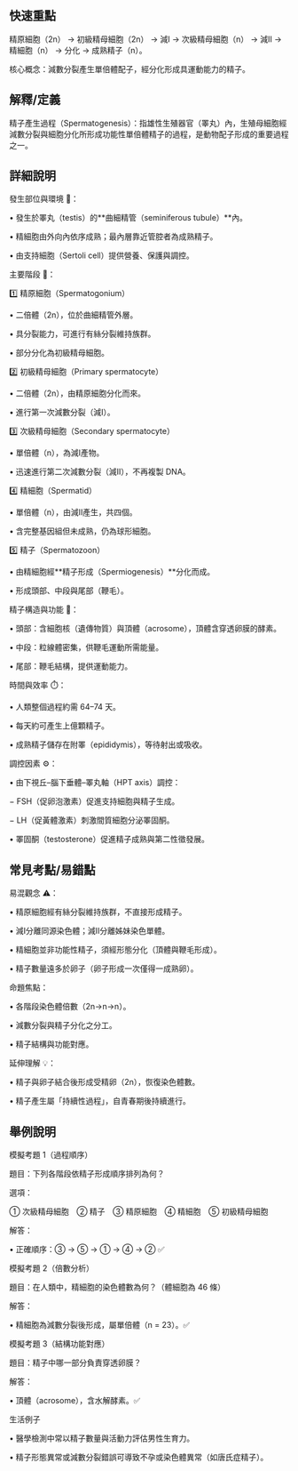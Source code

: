 ## 快速重點

精原細胞（2n） → 初級精母細胞（2n） → 減Ⅰ → 次級精母細胞（n） → 減Ⅱ → 精細胞（n） → 分化 → 成熟精子（n）。

核心概念：減數分裂產生單倍體配子，經分化形成具運動能力的精子。


## 解釋/定義

精子產生過程（Spermatogenesis）：指雄性生殖器官（睪丸）內，生殖母細胞經減數分裂與細胞分化所形成功能性單倍體精子的過程，是動物配子形成的重要過程之一。


## 詳細說明

發生部位與環境 🧬：

• 發生於睪丸（testis）的**曲細精管（seminiferous tubule）**內。

• 精細胞由外向內依序成熟；最內層靠近管腔者為成熟精子。

• 由支持細胞（Sertoli cell）提供營養、保護與調控。

主要階段 🔬：

1️⃣ 精原細胞（Spermatogonium）

• 二倍體（2n），位於曲細精管外層。

• 具分裂能力，可進行有絲分裂維持族群。

• 部分分化為初級精母細胞。

2️⃣ 初級精母細胞（Primary spermatocyte）

• 二倍體（2n），由精原細胞分化而來。

• 進行第一次減數分裂（減Ⅰ）。

3️⃣ 次級精母細胞（Secondary spermatocyte）

• 單倍體（n），為減Ⅰ產物。

• 迅速進行第二次減數分裂（減Ⅱ），不再複製 DNA。

4️⃣ 精細胞（Spermatid）

• 單倍體（n），由減Ⅱ產生，共四個。

• 含完整基因組但未成熟，仍為球形細胞。

5️⃣ 精子（Spermatozoon）

• 由精細胞經**精子形成（Spermiogenesis）**分化而成。

• 形成頭部、中段與尾部（鞭毛）。

精子構造與功能 🧩：

• 頭部：含細胞核（遺傳物質）與頂體（acrosome），頂體含穿透卵膜的酵素。

• 中段：粒線體密集，供鞭毛運動所需能量。

• 尾部：鞭毛結構，提供運動能力。

時間與效率 ⏱️：

• 人類整個過程約需 64–74 天。

• 每天約可產生上億顆精子。

• 成熟精子儲存在附睪（epididymis），等待射出或吸收。

調控因素 ⚙️：

• 由下視丘–腦下垂體–睪丸軸（HPT axis）調控：

− FSH（促卵泡激素）促進支持細胞與精子生成。

− LH（促黃體激素）刺激間質細胞分泌睪固酮。

• 睪固酮（testosterone）促進精子成熟與第二性徵發展。


## 常見考點/易錯點

易混觀念 ⚠️：

• 精原細胞經有絲分裂維持族群，不直接形成精子。

• 減Ⅰ分離同源染色體；減Ⅱ分離姊妹染色單體。

• 精細胞並非功能性精子，須經形態分化（頂體與鞭毛形成）。

• 精子數量遠多於卵子（卵子形成一次僅得一成熟卵）。

命題焦點：

• 各階段染色體倍數（2n→n→n）。

• 減數分裂與精子分化之分工。

• 精子結構與功能對應。

延伸理解 💡：

• 精子與卵子結合後形成受精卵（2n），恢復染色體數。

• 精子產生屬「持續性過程」，自青春期後持續進行。


## 舉例說明

模擬考題 1（過程順序）

題目：下列各階段依精子形成順序排列為何？

選項：

① 次級精母細胞 ② 精子 ③ 精原細胞 ④ 精細胞 ⑤ 初級精母細胞

解答：

• 正確順序：③ → ⑤ → ① → ④ → ② ✅

模擬考題 2（倍數分析）

題目：在人類中，精細胞的染色體數為何？（體細胞為 46 條）

解答：

• 精細胞為減數分裂後形成，屬單倍體（n = 23）。✅

模擬考題 3（結構功能對應）

題目：精子中哪一部分負責穿透卵膜？

解答：

• 頂體（acrosome），含水解酵素。✅

生活例子

• 醫學檢測中常以精子數量與活動力評估男性生育力。

• 精子形態異常或減數分裂錯誤可導致不孕或染色體異常（如唐氏症精子）。
